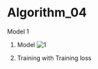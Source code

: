 # Algorithm_04
Model 1
1. Model
![1](https://user-images.githubusercontent.com/66149086/83390065-28e78800-a42c-11ea-9930-f8ab35ab25f6.PNG)

2. Training with Training loss
